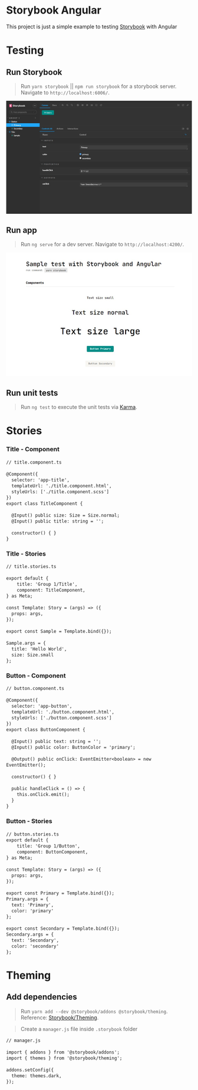 # Storybook Angular

This project is just a simple example to testing [Storybook](https://storybook.js.org/) with Angular

# Testing

## Run Storybook

> Run `yarn storybook` || `npm run storybook` for a storybook server. Navigate to  `http://localhost:6006/`.

<p align="center">
<img width="800"  src="https://github.com/mcosta21/storybook-angular/blob/main/assets/storybook-dark-theme.jpg" />
</p>

## Run app

> Run `ng serve` for a dev server. Navigate to `http://localhost:4200/`. 

<p align="center">
<img width="800" src="https://github.com/mcosta21/storybook-angular/blob/main/assets/homepage.jpg" />
</p>

## Run unit tests

> Run `ng test` to execute the unit tests via [Karma](https://karma-runner.github.io).


# Stories

### Title - Component

```javacript
// title.component.ts

@Component({
  selector: 'app-title',
  templateUrl: './title.component.html',
  styleUrls: ['./title.component.scss']
})
export class TitleComponent {

  @Input() public size: Size = Size.normal;
  @Input() public title: string = '';
  
  constructor() { }
}
```

### Title - Stories

```javacript
// title.stories.ts

export default {
    title: 'Group 1/Title',
    component: TitleComponent,
} as Meta;

const Template: Story = (args) => ({
  props: args,
});

export const Sample = Template.bind({});

Sample.args = {
  title: 'Hello World',
  size: Size.small
};
```


### Button - Component

```javacript
// button.component.ts

@Component({
  selector: 'app-button',
  templateUrl: './button.component.html',
  styleUrls: ['./button.component.scss']
})
export class ButtonComponent {

  @Input() public text: string = '';
  @Input() public color: ButtonColor = 'primary';
  
  @Output() public onClick: EventEmitter<boolean> = new EventEmitter(); 

  constructor() { }

  public handleClick = () => {
    this.onClick.emit();
  }
}
```

### Button - Stories

```javacript
// button.stories.ts
export default {
    title: 'Group 1/Button',
    component: ButtonComponent,
} as Meta;

const Template: Story = (args) => ({
  props: args,
});

export const Primary = Template.bind({});
Primary.args = {
  text: 'Primary',
  color: 'primary'
};

export const Secondary = Template.bind({});
Secondary.args = {
  text: 'Secondary',
  color: 'secondary'
};
```

# Theming


## Add dependencies

> Run `yarn add --dev @storybook/addons @storybook/theming`. Reference: [Storybook/Theming](https://storybook.js.org/docs/react/configure/theming).

> Create a `manager.js` file inside `.storybook` folder

```javacript
// manager.js

import { addons } from '@storybook/addons';
import { themes } from '@storybook/theming';

addons.setConfig({
  theme: themes.dark,
});
```
